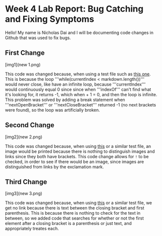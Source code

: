 # Week 4 Lab Report: Bug Catching and Fixing Symptoms

Hello! My name is Nicholas Dai and I will be documenting code changes in Github that was used to fix bugs.

## First Change

[img1](new 1.png)

This code was changed because, when using a test file such as [this one](https://github.com/nicholasdai/cse15l-lab-reports/blob/main/test%20file%201.md). This is because the loop '''while(currentIndex < markdown.length())''' would never close, like have an infinite loop, because '''currentIndex''' would continuously equal 0 since since when '''indexOf''' can't find what it's looking for, it returns -1, which when + 1 = 0, and then the loop is infinite. This problem was solved by adding a break statement when '''nextOpenBracket''' or '''nextCloseBracket''' returned -1 (no next brackets were found), so the loop was artificially broken.

## Second Change

[img2](new 2.png)

This code was changed because, when using [this](https://github.com/nicholasdai/cse15l-lab-reports/blob/main/test%20file%202.md) or a similar test file, an image would be printed because there is nothing to distinguish images and links since they both have brackets. This code change allows for ```!``` to be checked, in order to see if there would be an image, since images are distinguished from links by the exclamation mark.

## Third Change

[img3](new 3.png)

This code was changed because, when using [this](https://github.com/nicholasdai/cse15l-lab-reports/blob/main/test%20file%203.md) or a similar test file, we get no link because there is text between the closing bracket and first parenthesis. This is because there is nothing to check for the text in between, so we added code that searches for whether or not the first element after a closing bracket is a parenthesis or just text, and appropriately treates each.
